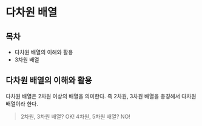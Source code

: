 # 다차원 배열



## 목차

- 다차원 배열의 이해와 활용
- 3차원 배열



## 다차원 배열의 이해와 활용

다차원 배열은 2차원 이상의 배열을 의미한다. 즉 2차원, 3차원 배열을 총칭해서 다차원 배열이라 한다.

> 2차원, 3차원 배열? OK! 4차원, 5차원 배열? NO!



